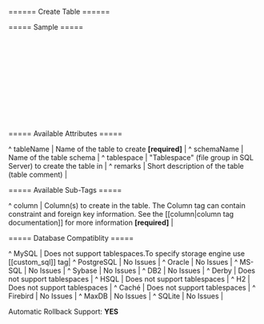 ====== Create Table ======

<createTable tableName="person">
    <column name="id" type="int">
        <constraints primaryKey="true" nullable="false"/>
    </column>
    <column name="firstname" type="varchar(255)"/>
    <column name="lastname" type="varchar(255)"/>
    <column name="username" type="varchar(255)">
      <constraints unique="true" nullable="false"/>
    </column>
     <column name="testid" type="int" />
</createTable>

===== Sample =====

<code xml>
<createTable tableName="person">
    <column name="id" type="int">
        <constraints primaryKey="true" nullable="false"/>
    </column>
    <column name="firstname" type="varchar(255)"/>
    <column name="lastname" type="varchar(255)"/>
    <column name="username" type="varchar(255)">
      <constraints unique="true" nullable="false"/>
    </column>
     <column name="testid" type="int" />
</createTable>
</code>


===== Available Attributes =====

^ tableName  | Name of the table to create **[required]**  | 
^ schemaName  | Name of the table schema  | 
^ tablespace  | "Tablespace" (file group in SQL Server) to create the table in  | 
^ remarks  | Short description of the table (table comment)  | 


===== Available Sub-Tags =====

^ column  | Column(s) to create in the table. The Column tag can contain constraint and foreign key information. See the [[column|column tag documentation]] for more information **[required]**  | 




===== Database Compatiblity =====

^ MySQL  | Does not support tablespaces.To specify storage engine use [[custom_sql]] tag|
^ PostgreSQL  | No Issues  | 
^ Oracle  | No Issues  | 
^ MS-SQL  | No Issues  | 
^ Sybase  | No Issues  | 
^ DB2  | No Issues  | 
^ Derby  | Does not support tablespaces  | 
^ HSQL  | Does not support tablespaces  | 
^ H2  | Does not support tablespaces  | 
^ Caché  | Does not support tablespaces  | 
^ Firebird  | No Issues  | 
^ MaxDB  | No Issues  | 
^ SQLite  | No Issues  |

Automatic Rollback Support: **YES**